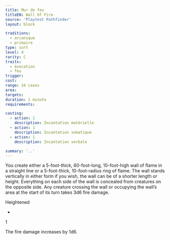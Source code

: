 ```yaml
---
title: Mur de feu
titleEN: Wall Of Fire
source: 'Playtest Pathfinder'
layout: block

traditions:
  - arcanique
  - primaire
type: sort
level: 4
rarity: C
traits:
  - évocation
  - feu
trigger: 
cost: 
range: 24 cases
area: 
targets: 
duration: 1 minute
requirements: 

casting:
  - action: 1
    description: Incantation matérielle
  - action: 1
    description: Incantation somatique
  - action: 1
    description: Incantation verbale

summary: '..'
---
```

You create either a 5-foot-thick, 60-foot-long, 10-foot-high wall of flame in a straight line or a 5-foot-thick, 10-foot-radius ring of flame. The wall stands vertically in either form if you wish, the wall can be of a shorter length or height. Everything on each side of the wall is concealed from creatures on the opposite side. Any creature crossing the wall or occupying the wall’s area at the start of its turn takes 3d6 fire damage.

Heightened

-

1

The fire damage increases by 1d6.